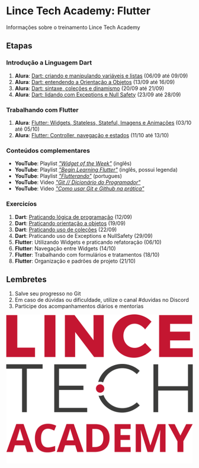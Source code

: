 # Lince Tech Academy: Flutter
Informações sobre o treinamento Lince Tech Academy

## Etapas

### Introdução a Linguagem Dart
 1. __Alura__: [Dart: criando e manipulando variáveis e listas](https://www.alura.com.br/curso-online-dart-variaveis-listas) (06/09 até 09/09)
 2. __Alura__: [Dart: entendendo a Orientação a Objetos](https://www.alura.com.br/curso-online-dart-entendendo-orientacao-objetos) (13/09 até 16/09)
 3. __Alura__: [Dart: sintaxe, coleções e dinamismo](https://www.alura.com.br/curso-online-dart-sintaxe-colecoes-dinamismo) (20/09 até 21/09)
 4. __Alura__: [Dart: lidando com Exceptions e Null Safety](https://www.alura.com.br/curso-online-dart-lidando-exceptions-null-safety) (23/09 até 28/09)
 
### Trabalhando com Flutter
 1. __Alura__: [Flutter: Widgets, Stateless, Stateful, Imagens e Animações](https://www.alura.com.br/curso-online-flutter-widgets-stateless-stateful-imagens-animacoes) (03/10 até 05/10)
 2. __Alura__: [Flutter: Controller, navegação e estados](https://www.alura.com.br/curso-online-flutter-controller-navegacao-estados) (11/10 até 13/10)
 
### Conteúdos complementares
 - __YouTube__: Playlist [_"Widget of the Week"_](https://www.youtube.com/playlist?list=PLjxrf2q8roU23XGwz3Km7sQZFTdB996iG) (inglês)
 - __YouTube__: Playlist [_"Begin Learning Flutter"_](https://youtube.com/playlist?list=PLjxrf2q8roU3wk7CDw4RfV3mEwOJbjx1k) (inglês, possui legenda)
 - __YouTube__: Playlist [_"Flutterando"_](https://www.youtube.com/playlist?list=PLlBnICoI-g-fuy5jZiCufhFip1BlBswI7) (portugues)
 - __YouTube__: Video [_"Git // Dicionário do Programador"_](https://www.youtube.com/watch?v=za5KWZ5pRag&ab_channel=C%C3%B3digoFonteTV)
 - __YouTube__: Video [_"Como usar Git e Github na prática"_](https://www.youtube.com/watch?v=2alg7MQ6_sI&ab_channel=Rocketseat)
 
### Exercicíos
 1. __Dart__: [Praticando lógica de programação](/EXERCICIOS_1.md) (12/09)
 2. __Dart__: [Praticando orientação a objetos](/EXERCICIOS_2.md) (19/09)
 3. __Dart__: [Praticando uso de coleções](/EXERCICIOS_3.md) (22/09)
 4. __Dart__: Praticando uso de Exceptions e NullSafety (29/09)
 5. __Flutter__: Utilizando Widgets e praticando refatoração (06/10)
 6. __Flutter__: Navegação entre Widgets (14/10)
 7. __Flutter__: Trabalhando com formulários e tratamentos (18/10)
 8. __Flutter__: Organização e padrões de projeto (21/10)

## Lembretes

1. Salve seu progresso no Git
2. Em caso de dúvidas ou dificuldade, utilize o canal #duvidas no Discord
3. Participe dos acompanhamentos diários e mentorias

![Logo Lince Tech Academy](LINCE%20TECH%20ACADEMY.png "Lince Tech Academy")

